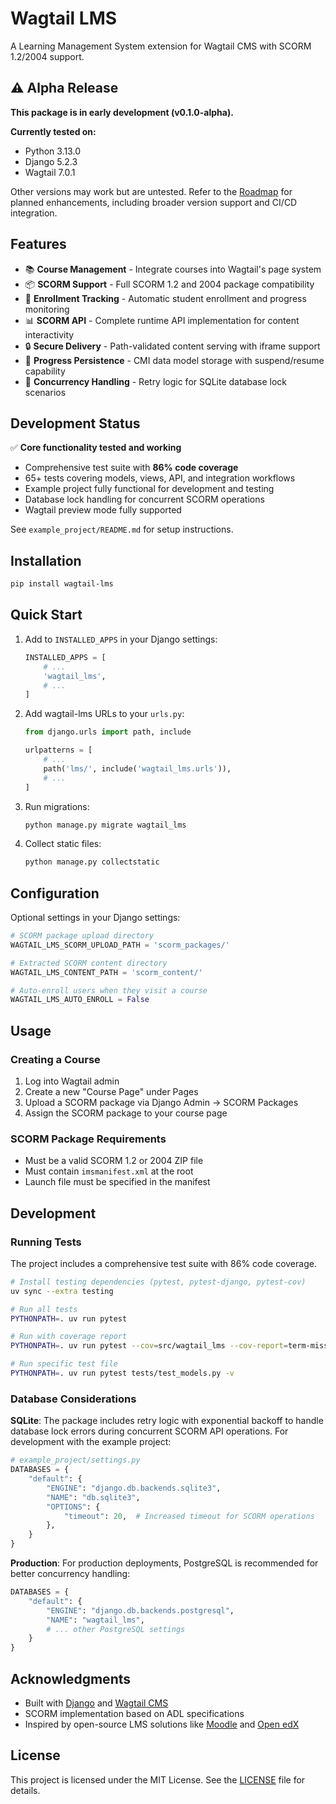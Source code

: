 # Wagtail LMS

A Learning Management System extension for Wagtail CMS with SCORM 1.2/2004 support.

## ⚠️ Alpha Release

**This package is in early development (v0.1.0-alpha).**

**Currently tested on:**

- Python 3.13.0
- Django 5.2.3
- Wagtail 7.0.1

Other versions may work but are untested. Refer to the [Roadmap](https://github.com/dr-rompecabezas/wagtail-lms/blob/main/docs/roadmap.md) for planned enhancements, including broader version support and CI/CD integration.

## Features

- 📚 **Course Management** - Integrate courses into Wagtail's page system
- 📦 **SCORM Support** - Full SCORM 1.2 and 2004 package compatibility
- 👥 **Enrollment Tracking** - Automatic student enrollment and progress monitoring
- 📊 **SCORM API** - Complete runtime API implementation for content interactivity
- 🔒 **Secure Delivery** - Path-validated content serving with iframe support
- 💾 **Progress Persistence** - CMI data model storage with suspend/resume capability
- 🔄 **Concurrency Handling** - Retry logic for SQLite database lock scenarios

## Development Status

✅ **Core functionality tested and working**

- Comprehensive test suite with **86% code coverage**
- 65+ tests covering models, views, API, and integration workflows
- Example project fully functional for development and testing
- Database lock handling for concurrent SCORM operations
- Wagtail preview mode fully supported

See `example_project/README.md` for setup instructions.

## Installation

```bash
pip install wagtail-lms
```

## Quick Start

1. Add to `INSTALLED_APPS` in your Django settings:

    ```python
    INSTALLED_APPS = [
        # ...
        'wagtail_lms',
        # ...
    ]
    ```

2. Add wagtail-lms URLs to your `urls.py`:

    ```python
    from django.urls import path, include

    urlpatterns = [
        # ...
        path('lms/', include('wagtail_lms.urls')),
        # ...
    ]
    ```

3. Run migrations:

    ```bash
    python manage.py migrate wagtail_lms
    ```

4. Collect static files:

    ```bash
    python manage.py collectstatic
    ```

## Configuration

Optional settings in your Django settings:

```python
# SCORM package upload directory
WAGTAIL_LMS_SCORM_UPLOAD_PATH = 'scorm_packages/'

# Extracted SCORM content directory
WAGTAIL_LMS_CONTENT_PATH = 'scorm_content/'

# Auto-enroll users when they visit a course
WAGTAIL_LMS_AUTO_ENROLL = False
```

## Usage

### Creating a Course

1. Log into Wagtail admin
2. Create a new "Course Page" under Pages
3. Upload a SCORM package via Django Admin → SCORM Packages
4. Assign the SCORM package to your course page

### SCORM Package Requirements

- Must be a valid SCORM 1.2 or 2004 ZIP file
- Must contain `imsmanifest.xml` at the root
- Launch file must be specified in the manifest

## Development

### Running Tests

The project includes a comprehensive test suite with 86% code coverage.

```bash
# Install testing dependencies (pytest, pytest-django, pytest-cov)
uv sync --extra testing

# Run all tests
PYTHONPATH=. uv run pytest

# Run with coverage report
PYTHONPATH=. uv run pytest --cov=src/wagtail_lms --cov-report=term-missing

# Run specific test file
PYTHONPATH=. uv run pytest tests/test_models.py -v
```

### Database Considerations

**SQLite**: The package includes retry logic with exponential backoff to handle database lock errors during concurrent SCORM API operations. For development with the example project:

```python
# example_project/settings.py
DATABASES = {
    "default": {
        "ENGINE": "django.db.backends.sqlite3",
        "NAME": "db.sqlite3",
        "OPTIONS": {
            "timeout": 20,  # Increased timeout for SCORM operations
        },
    }
}
```

**Production**: For production deployments, PostgreSQL is recommended for better concurrency handling:

```python
DATABASES = {
    "default": {
        "ENGINE": "django.db.backends.postgresql",
        "NAME": "wagtail_lms",
        # ... other PostgreSQL settings
    }
}
```

## Acknowledgments

- Built with [Django](https://djangoproject.com/) and [Wagtail CMS](https://wagtail.org/)
- SCORM implementation based on ADL specifications
- Inspired by open-source LMS solutions like [Moodle](https://moodle.org/) and [Open edX](https://openedx.org/)

## License

This project is licensed under the MIT License. See the [LICENSE](https://github.com/dr-rompecabezas/wagtail-lms/blob/main/LICENSE) file for details.
